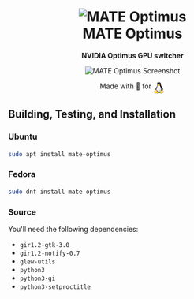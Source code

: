 <h1 align="center">
  <img src="usr/share/pixmaps/optimus-indicator-nvidia.svg" alt="MATE Optimus" width="128" height="128">
  <br />
  MATE Optimus
</h1>

<p align="center"><b>NVIDIA Optimus GPU switcher</b></p>

<div align="center"><img src=".github/mate-optimus-19.10.1.png" alt="MATE Optimus Screenshot"></div>

<p align="center">Made with 💝 for <img src="https://raw.githubusercontent.com/anythingcodes/slack-emoji-for-techies/gh-pages/emoji/tux.png" align="top" width="24" /></p>

## Building, Testing, and Installation

### Ubuntu

```bash
sudo apt install mate-optimus
```

### Fedora

```bash
sudo dnf install mate-optimus
```

### Source

You'll need the following dependencies:

  * `gir1.2-gtk-3.0`
  * `gir1.2-notify-0.7`
  * `glew-utils`
  * `python3`
  * `python3-gi`
  * `python3-setproctitle`
